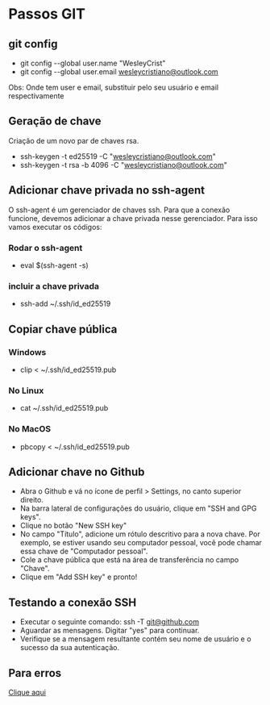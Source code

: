 # Passos GIT

## git config

- git config --global user.name "WesleyCrist"
- git config --global user.email wesleycristiano@outlook.com

Obs: Onde tem user e email, substituir pelo seu usuário e email respectivamente 

## Geração de chave

Criação de um novo par de chaves rsa.

- ssh-keygen -t ed25519 -C "wesleycristiano@outlook.com"
- ssh-keygen -t rsa -b 4096 -C "wesleycristiano@outlook.com"

## Adicionar chave privada no ssh-agent

O ssh-agent é um gerenciador de chaves ssh. Para que a conexão funcione, devemos adicionar a chave privada nesse gerenciador. Para isso vamos executar os códigos:

### Rodar o ssh-agent

- eval $(ssh-agent -s)

### incluir a chave privada

- ssh-add ~/.ssh/id_ed25519

## Copiar chave pública

### Windows

- clip < ~/.ssh/id_ed25519.pub

### No Linux

- cat ~/.ssh/id_ed25519.pub

### No MacOS

- pbcopy < ~/.ssh/id_ed25519.pub

## Adicionar chave no Github

- Abra o Github e vá no ícone de perfil > Settings, no canto superior direito.
- Na barra lateral de configurações do usuário, clique em "SSH and GPG keys".
- Clique no botão "New SSH key"
- No campo "Título", adicione um rótulo descritivo para a nova chave. Por exemplo, se estiver usando seu computador pessoal, você pode chamar essa chave de "Computador pessoal".
- Cole a chave pública que está na área de transferência no campo "Chave".
- Clique em "Add SSH key" e pronto!

## Testando a conexão SSH

- Executar o seguinte comando: ssh -T git@github.com
- Aguardar as mensagens. Digitar "yes" para continuar.
- Verifique se a mensagem resultante contém seu nome de usuário e o sucesso da sua autenticação.

## Para erros

[Clique aqui](https://docs.github.com/en/authentication/troubleshooting-ssh/error-permission-denied-publickey)
